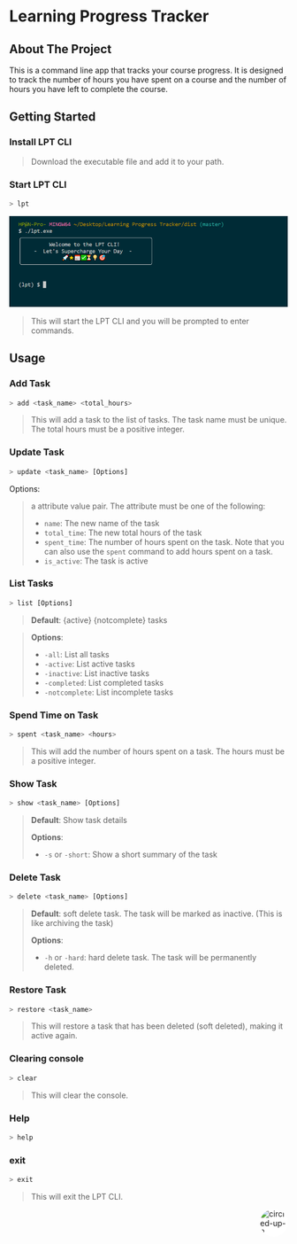 <a id="readme-top"></a>
# Learning Progress Tracker


## About The Project
This is a command line app that tracks your course progress. It is designed to track the number of hours you have spent on a course and the number of hours you have left to complete the course.

<!-- Getting Started -->
## Getting Started
### Install LPT CLI
> Download the executable file and add it to your path.

### Start LPT CLI
```bash
> lpt
```
![CLI Snapshot](./images/lpt.png)

> This will start the LPT CLI and you will be prompted to enter commands.


<!-- Usage -->
## Usage
### Add Task
```bash
> add <task_name> <total_hours>
```
> This will add a task to the list of tasks. The task name must be unique. The total hours must be a positive integer.

### Update Task
```bash
> update <task_name> [Options]
```
Options:
> a attribute value pair. The attribute must be one of the following:
> - `name`: The new name of the task
> - `total_time`: The new total hours of the task
> - `spent_time`: The number of hours spent on the task. Note that you can also use the `spent` command to add hours spent on a task.
>- `is_active`: The task is active


### List Tasks
```bash
> list [Options]
```
>**Default**: {active} {notcomplete} tasks

>**Options**:
>- `-all`: List all tasks
>- `-active`: List active tasks
>- `-inactive`: List inactive tasks
>- `-completed`: List completed tasks
>- `-notcomplete`: List incomplete tasks

### Spend Time on Task
```bash
> spent <task_name> <hours>
```
>This will add the number of hours spent on a task. The hours must be a positive integer.

### Show Task
```bash
> show <task_name> [Options]
```
> **Default**: Show task details
> 
> **Options**:
> - `-s` or `-short`: Show a short summary of the task


### Delete Task
```bash
> delete <task_name> [Options]
```
> **Default**: soft delete task. The task will be marked as inactive. (This is like archiving the task)
> 
> **Options**:
> - `-h` or `-hard`: hard delete task. The task will be permanently deleted.

### Restore Task
```bash
> restore <task_name>
```
> This will restore a task that has been deleted (soft deleted), making it active again.

### Clearing console
```bash
> clear
```
> This will clear the console.

### Help
```bash
> help
```

### exit
```bash
> exit
```
> This will exit the LPT CLI.



<a href="#readme-top"><img width="50" height="50" src="https://img.icons8.com/ios-filled/50/circled-up-2.png" alt="circled-up-2" style="background-color: #ffffff; border-radius: 50%; display: inline-block; float: right; height: 50px; overflow: hidden; position: relative;" />
</a>